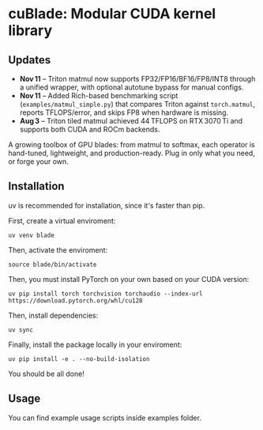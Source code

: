 # cuBlade: Modular CUDA kernel library

## Updates

* **Nov 11** – Triton matmul now supports FP32/FP16/BF16/FP8/INT8 through a unified wrapper, with optional autotune bypass for manual configs.
* **Nov 11** – Added Rich-based benchmarking script (`examples/matmul_simple.py`) that compares Triton against `torch.matmul`, reports TFLOPS/error, and skips FP8 when hardware is missing.
* **Aug 3** – Triton tiled matmul achieved 44 TFLOPS on RTX 3070 Ti and supports both CUDA and ROCm backends.

A growing toolbox of GPU blades:
from matmul to softmax, each operator is hand-tuned, lightweight, and production-ready.
Plug in only what you need, or forge your own.

## Installation

uv is recommended for installation, since it's faster than pip.

First, create a virtual enviroment:

`uv venv blade`

Then, activate the enviroment:

`source blade/bin/activate`

Then, you must install PyTorch on your own based on your CUDA version:

`uv pip install torch torchvision torchaudio --index-url https://download.pytorch.org/whl/cu128`

Then, install dependencies:

`uv sync`

Finally, install the package locally in your enviroment:

`uv pip install -e . --no-build-isolation`

You should be all done!

## Usage

You can find example usage scripts inside examples folder.
